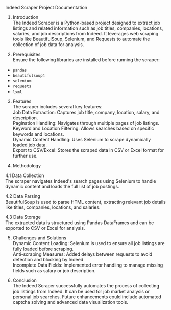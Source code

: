 Indeed Scraper Project Documentation

1. Introduction  
The Indeed Scraper is a Python-based project designed to extract job listings and related information such as job titles, companies, locations, salaries, and job descriptions from Indeed. It leverages web scraping tools like BeautifulSoup, Selenium, and Requests to automate the collection of job data for analysis.

2. Prerequisites  
Ensure the following libraries are installed before running the scraper:  
- `pandas`  
- `beautifulsoup4`  
- `selenium`  
- `requests`  
- `lxml`  

3. Features  
The scraper includes several key features:  
  Job Data Extraction: Captures job title, company, location, salary, and description.  
  Pagination Handling: Navigates through multiple pages of job listings.  
  Keyword and Location Filtering: Allows searches based on specific keywords and locations.  
  Dynamic Content Handling: Uses Selenium to scrape dynamically loaded job data.  
  Export to CSV/Excel: Stores the scraped data in CSV or Excel format for further use.

4. Methodology  

4.1 Data Collection  
The scraper navigates Indeed's search pages using Selenium to handle dynamic content and loads the full list of job postings.

4.2 Data Parsing  
BeautifulSoup is used to parse HTML content, extracting relevant job details like titles, companies, locations, and salaries.

4.3 Data Storage  
The extracted data is structured using Pandas DataFrames and can be exported to CSV or Excel for analysis.

5. Challenges and Solutions  
  Dynamic Content Loading: Selenium is used to ensure all job listings are fully loaded before scraping.  
  Anti-scraping Measures: Added delays between requests to avoid detection and blocking by Indeed.  
  Incomplete Data Fields: Implemented error handling to manage missing fields such as salary or job description.

6. Conclusion  
The Indeed Scraper successfully automates the process of collecting job listings from Indeed. It can be used for job market analysis or personal job searches. Future enhancements could include automated captcha solving and advanced data visualization tools.
